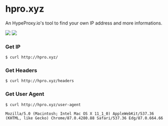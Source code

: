 # hpro.xyz

An HypeProxy.io's tool to find your own IP address and more informations.

![](https://img.shields.io/badge/Made%20With-Rust-dea584)
![](https://img.shields.io/badge/license-MIT-lightgrey.svg)


### Get IP
```bash
$ curl http://hpro.xyz/
```


### Get Headers
```bash
$ curl http://hpro.xyz/headers
```


### Get User Agent
```bash
$ curl http://hpro.xyz/user-agent
```
```
Mozilla/5.0 (Macintosh; Intel Mac OS X 11_1_0) AppleWebKit/537.36 (KHTML, like Gecko) Chrome/87.0.4280.88 Safari/537.36 Edg/87.0.664.66
```
